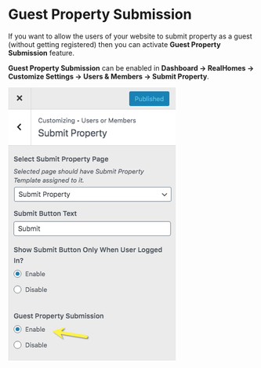 # Guest Property Submission

If you want to allow the users of your website to submit property as a guest (without getting registered) then you can activate **Guest Property Submission** feature.

**Guest Property Submission** can be enabled in **Dashboard → RealHomes → Customize Settings → Users & Members → Submit Property**.

![Guest Property Submission - RealHomes](images/member-pages/guest-property-submission.png)